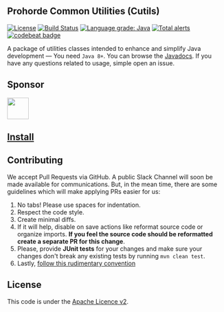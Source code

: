 ## Prohorde Common Utilities (Cutils)

[![License](https://img.shields.io/github/license/honerfor/cutils)](#License)
[![Build Status](https://img.shields.io/circleci/build/github/prohorde/cutils/master)](https://circleci.com/gh/prohorde/cutils/tree/master)
[![Language grade: Java](https://img.shields.io/lgtm/grade/java/g/prohorde/cutils.svg?logo=lgtm&logoWidth=18)](https://lgtm.com/projects/g/prohorde/cutils/context:java)
[![Total alerts](https://img.shields.io/lgtm/alerts/g/prohorde/cutils.svg?logo=lgtm&logoWidth=18)](https://lgtm.com/projects/g/prohorde/cutils/alerts/)
[![codebeat badge](https://codebeat.co/badges/be9f0284-b007-4f52-add7-479bb0140382)](https://codebeat.co/projects/github-com-prohorde-cutils-master)


A package of utilities classes intended to enhance and simplify Java development — You need `Java 8+`. You can browse the [Javadocs](https://javadoc.io/doc/com.honerfor/cutils). If you have any questions related to usage, simple open an issue.


## Sponsor
<a href="https://www.jetbrains.com/?from=Cutils" target="_blank"><img src="https://avatars0.githubusercontent.com/u/878437?s=200&v=4" width="50"></a>


## [Install](https://github.com/prohorde/cutils/packages/892378)


## Contributing
We accept Pull Requests via GitHub. A public Slack Channel will soon be made available for communications.
But, in the mean time, there are some guidelines which will make applying PRs easier for us:

1. No tabs! Please use spaces for indentation.
2. Respect the code style.
3. Create minimal diffs.
4. If it will help, disable on save actions like reformat source code or organize imports. **If you feel the source code should be reformatted create a separate PR for this change**.
5. Please, provide **JUnit tests** for your changes and make sure your changes don't break any existing tests by running `mvn clean test`.
6. Lastly, [follow this rudimentary convention](https://blog.jasonmeridth.com/posts/do-not-issue-pull-requests-from-your-master-branch/)

## License

This code is under the [Apache Licence v2](https://github.com/prohorde/cutils/blob/master/LICENSE).
